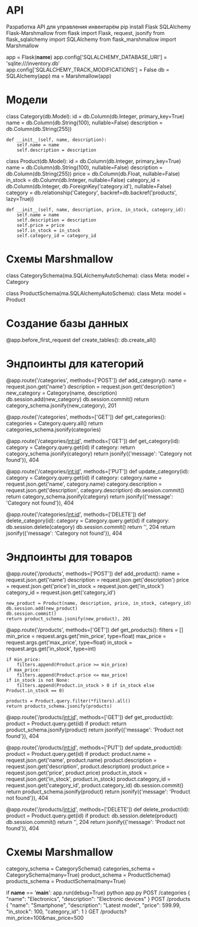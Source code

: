# API
Разработка API для управления инвентарём
pip install Flask SQLAlchemy Flask-Marshmallow
from flask import Flask, request, jsonify
from flask_sqlalchemy import SQLAlchemy
from flask_marshmallow import Marshmallow

app = Flask(__name__)
app.config['SQLALCHEMY_DATABASE_URI'] = 'sqlite:///inventory.db'
app.config['SQLALCHEMY_TRACK_MODIFICATIONS'] = False
db = SQLAlchemy(app)
ma = Marshmallow(app)

# Модели
class Category(db.Model):
    id = db.Column(db.Integer, primary_key=True)
    name = db.Column(db.String(100), nullable=False)
    description = db.Column(db.String(255))

    def __init__(self, name, description):
        self.name = name
        self.description = description

class Product(db.Model):
    id = db.Column(db.Integer, primary_key=True)
    name = db.Column(db.String(100), nullable=False)
    description = db.Column(db.String(255))
    price = db.Column(db.Float, nullable=False)
    in_stock = db.Column(db.Integer, nullable=False)
    category_id = db.Column(db.Integer, db.ForeignKey('category.id'), nullable=False)
    category = db.relationship('Category', backref=db.backref('products', lazy=True))

    def __init__(self, name, description, price, in_stock, category_id):
        self.name = name
        self.description = description
        self.price = price
        self.in_stock = in_stock
        self.category_id = category_id

# Схемы Marshmallow
class CategorySchema(ma.SQLAlchemyAutoSchema):
    class Meta:
        model = Category

class ProductSchema(ma.SQLAlchemyAutoSchema):
    class Meta:
        model = Product

# Создание базы данных
@app.before_first_request
def create_tables():
    db.create_all()

# Эндпоинты для категорий
@app.route('/categories', methods=['POST'])
def add_category():
    name = request.json.get('name')
    description = request.json.get('description')
    new_category = Category(name, description)
    db.session.add(new_category)
    db.session.commit()
    return category_schema.jsonify(new_category), 201

@app.route('/categories', methods=['GET'])
def get_categories():
    categories = Category.query.all()
    return categories_schema.jsonify(categories)

@app.route('/categories/<int:id>', methods=['GET'])
def get_category(id):
    category = Category.query.get(id)
    if category:
        return category_schema.jsonify(category)
    return jsonify({'message': 'Category not found'}), 404

@app.route('/categories/<int:id>', methods=['PUT'])
def update_category(id):
    category = Category.query.get(id)
    if category:
        category.name = request.json.get('name', category.name)
        category.description = request.json.get('description', category.description)
        db.session.commit()
        return category_schema.jsonify(category)
    return jsonify({'message': 'Category not found'}), 404

@app.route('/categories/<int:id>', methods=['DELETE'])
def delete_category(id):
    category = Category.query.get(id)
    if category:
        db.session.delete(category)
        db.session.commit()
        return '', 204
    return jsonify({'message': 'Category not found'}), 404

# Эндпоинты для товаров
@app.route('/products', methods=['POST'])
def add_product():
    name = request.json.get('name')
    description = request.json.get('description')
    price = request.json.get('price')
    in_stock = request.json.get('in_stock')
    category_id = request.json.get('category_id')

    new_product = Product(name, description, price, in_stock, category_id)
    db.session.add(new_product)
    db.session.commit()
    return product_schema.jsonify(new_product), 201

@app.route('/products', methods=['GET'])
def get_products():
    filters = []
    min_price = request.args.get('min_price', type=float)
    max_price = request.args.get('max_price', type=float)
    in_stock = request.args.get('in_stock', type=int)

    if min_price:
        filters.append(Product.price >= min_price)
    if max_price:
        filters.append(Product.price <= max_price)
    if in_stock is not None:
        filters.append(Product.in_stock > 0 if in_stock else Product.in_stock == 0)

    products = Product.query.filter(*filters).all()
    return products_schema.jsonify(products)

@app.route('/products/<int:id>', methods=['GET'])
def get_product(id):
    product = Product.query.get(id)
    if product:
        return product_schema.jsonify(product)
    return jsonify({'message': 'Product not found'}), 404

@app.route('/products/<int:id>', methods=['PUT'])
def update_product(id):
    product = Product.query.get(id)
    if product:
        product.name = request.json.get('name', product.name)
        product.description = request.json.get('description', product.description)
        product.price = request.json.get('price', product.price)
        product.in_stock = request.json.get('in_stock', product.in_stock)
        product.category_id = request.json.get('category_id', product.category_id)
        db.session.commit()
        return product_schema.jsonify(product)
    return jsonify({'message': 'Product not found'}), 404

@app.route('/products/<int:id>', methods=['DELETE'])
def delete_product(id):
    product = Product.query.get(id)
    if product:
        db.session.delete(product)
        db.session.commit()
        return '', 204
    return jsonify({'message': 'Product not found'}), 404

# Схемы Marshmallow
category_schema = CategorySchema()
categories_schema = CategorySchema(many=True)
product_schema = ProductSchema()
products_schema = ProductSchema(many=True)

if __name__ == '__main__':
    app.run(debug=True)
python app.py
POST /categories
{
  "name": "Electronics",
  "description": "Electronic devices"
}
POST /products
{
  "name": "Smartphone",
  "description": "Latest model",
  "price": 599.99,
  "in_stock": 100,
  "category_id": 1
}
GET /products?min_price=100&max_price=500
